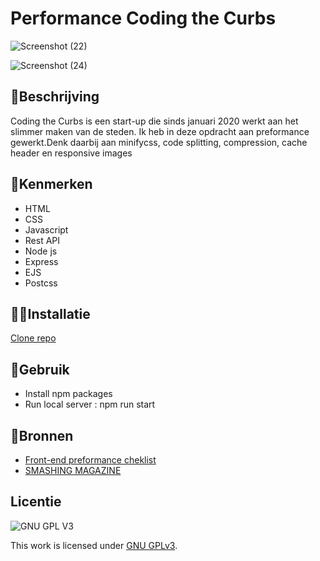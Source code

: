 # Performance Coding the Curbs

![Screenshot (22)](https://user-images.githubusercontent.com/90189815/168689311-a4bec1a1-39a0-4e36-ba32-32f067192ac9.png)

![Screenshot (24)](https://user-images.githubusercontent.com/90189815/168912962-8195661c-1f80-4913-9828-c9b98cd79825.png)


## 🤖Beschrijving
Coding the Curbs is een start-up die sinds januari 2020  werkt aan het slimmer maken van de steden. Ik heb in deze opdracht aan preformance gewerkt.Denk daarbij aan  minifycss, code splitting, compression, cache header en responsive images

## 🧭Kenmerken
* HTML
* CSS
* Javascript
* Rest API
* Node js
* Express
* EJS
* Postcss

## 🧑‍💻Installatie
[Clone repo](https://github.com/Yasser-Slaymen/performance-matters-coding-the-curbs.git)
## 🎢Gebruik
* Install npm packages
* Run local server : npm run start

## 🧭Bronnen
* [Front-end preformance cheklist](https://www.smashingmagazine.com/2021/01/front-end-performance-2021-free-pdf-checklist/)
* [SMASHING MAGAZINE](https://www.smashingmagazine.com/2015/08/understanding-critical-css/)
## Licentie

![GNU GPL V3](https://www.gnu.org/graphics/gplv3-127x51.png)

This work is licensed under [GNU GPLv3](./LICENSE).
